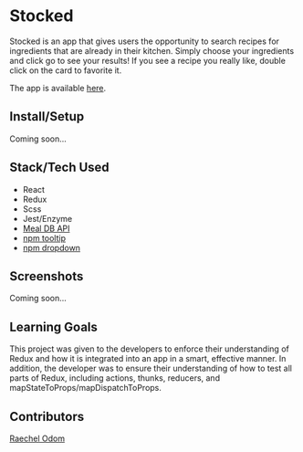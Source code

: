 # Stocked

Stocked is an app that gives users the opportunity to search recipes for ingredients that are already in their kitchen. Simply choose your ingredients and click go to see your results! If you see a recipe you really like, double click on the card to favorite it.

The app is available [here](https://raechelo.github.io/Stocked/).

## Install/Setup
Coming soon...

## Stack/Tech Used
- React
- Redux
- Scss
- Jest/Enzyme
- [Meal DB API](https://www.themealdb.com)
- [npm tooltip](https://www.npmjs.com/package/react-tooltip)
- [npm dropdown](https://www.npmjs.com/package/react-dropdown)

## Screenshots

Coming soon...

## Learning Goals

This project was given to the developers to enforce their understanding of Redux and how it is integrated into an app in a smart, effective manner. In addition, the developer was to ensure their understanding of how to test all parts of Redux, including actions, thunks, reducers, and mapStateToProps/mapDispatchToProps.

## Contributors
[Raechel Odom](https://github.com/raechelo)
